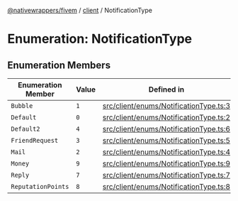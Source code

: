 [@nativewrappers/fivem](../../README.md) / [client](../README.md) / NotificationType

# Enumeration: NotificationType

## Enumeration Members

| Enumeration Member | Value | Defined in |
| ------ | ------ | ------ |
| `Bubble` | `1` | [src/client/enums/NotificationType.ts:3](https://github.com/nativewrappers/fivem/blob/a98996c0c5fa01724c4f2137e7528f7f3c03bc27/src/client/enums/NotificationType.ts#L3) |
| `Default` | `0` | [src/client/enums/NotificationType.ts:2](https://github.com/nativewrappers/fivem/blob/a98996c0c5fa01724c4f2137e7528f7f3c03bc27/src/client/enums/NotificationType.ts#L2) |
| `Default2` | `4` | [src/client/enums/NotificationType.ts:6](https://github.com/nativewrappers/fivem/blob/a98996c0c5fa01724c4f2137e7528f7f3c03bc27/src/client/enums/NotificationType.ts#L6) |
| `FriendRequest` | `3` | [src/client/enums/NotificationType.ts:5](https://github.com/nativewrappers/fivem/blob/a98996c0c5fa01724c4f2137e7528f7f3c03bc27/src/client/enums/NotificationType.ts#L5) |
| `Mail` | `2` | [src/client/enums/NotificationType.ts:4](https://github.com/nativewrappers/fivem/blob/a98996c0c5fa01724c4f2137e7528f7f3c03bc27/src/client/enums/NotificationType.ts#L4) |
| `Money` | `9` | [src/client/enums/NotificationType.ts:9](https://github.com/nativewrappers/fivem/blob/a98996c0c5fa01724c4f2137e7528f7f3c03bc27/src/client/enums/NotificationType.ts#L9) |
| `Reply` | `7` | [src/client/enums/NotificationType.ts:7](https://github.com/nativewrappers/fivem/blob/a98996c0c5fa01724c4f2137e7528f7f3c03bc27/src/client/enums/NotificationType.ts#L7) |
| `ReputationPoints` | `8` | [src/client/enums/NotificationType.ts:8](https://github.com/nativewrappers/fivem/blob/a98996c0c5fa01724c4f2137e7528f7f3c03bc27/src/client/enums/NotificationType.ts#L8) |
